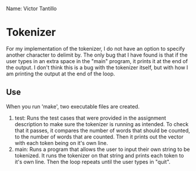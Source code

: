 Name: Victor Tantillo

# Tokenizer
For my implementation of the tokenizer, I do not have an option to specify another character to delimit by.  The only bug that I have found is that if the user types in an extra space in the "main" program, it prints it at the end of the output.  I don't think this is a bug with the tokenizer itself, but with how I am printing the output at the end of the loop.

## Use
When you run 'make', two executable files are created.
1. test: Runs the test cases that were provided in the assignment description to make sure the tokenizer is running as intended.  To check that it passes, it compares the number of words that should be counted, to the number of words that are counted.  Then it prints out the vector with each token being on it's own line.
2. main: Runs a program that allows the user to input their own string to be tokenized.  It runs the tokenizer on that string and prints each token to it's own line.  Then the loop repeats until the user types in "quit".  
